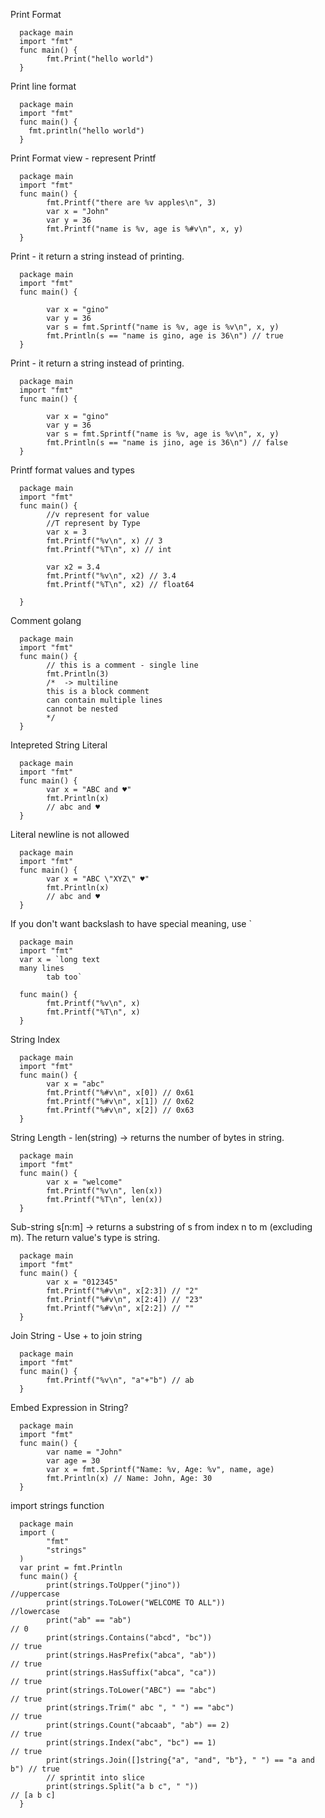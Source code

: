 Print Format

      package main
      import "fmt"
      func main() {
            fmt.Print("hello world")
      }

Print line format 

      package main
      import "fmt"
      func main() {
        fmt.println("hello world")
      }

Print Format view - represent Printf

      package main
      import "fmt"
      func main() {
            fmt.Printf("there are %v apples\n", 3)
            var x = "John"
            var y = 36
            fmt.Printf("name is %v, age is %#v\n", x, y)
      }

Print - it return a string instead of printing.

      package main
      import "fmt"
      func main() {

            var x = "gino"
            var y = 36
            var s = fmt.Sprintf("name is %v, age is %v\n", x, y)
            fmt.Println(s == "name is gino, age is 36\n") // true
      }
      
  
 Print - it return a string instead of printing.

      package main
      import "fmt"
      func main() {

            var x = "gino"
            var y = 36
            var s = fmt.Sprintf("name is %v, age is %v\n", x, y)
            fmt.Println(s == "name is jino, age is 36\n") // false
      }

Printf format values and types

      package main
      import "fmt"
      func main() {
            //v represent for value
            //T represent by Type
            var x = 3
            fmt.Printf("%v\n", x) // 3
            fmt.Printf("%T\n", x) // int

            var x2 = 3.4
            fmt.Printf("%v\n", x2) // 3.4
            fmt.Printf("%T\n", x2) // float64

      }

  Comment golang
  
      package main
      import "fmt"
      func main() {
            // this is a comment - single line
            fmt.Println(3)
            /*  -> multiline
            this is a block comment
            can contain multiple lines
            cannot be nested
            */
      }

Intepreted String Literal

      package main
      import "fmt"
      func main() {
            var x = "ABC and ♥"
            fmt.Println(x)
            // abc and ♥
      }

Literal newline is not allowed

      package main
      import "fmt"
      func main() {
            var x = "ABC \"XYZ\" ♥"
            fmt.Println(x)
            // abc and ♥
      }

If you don't want backslash to have special meaning, use `

      package main
      import "fmt"
      var x = `long text
      many lines
            tab too`

      func main() {
            fmt.Printf("%v\n", x)
            fmt.Printf("%T\n", x)
      }

String Index

      package main
      import "fmt"
      func main() {
            var x = "abc"
            fmt.Printf("%#v\n", x[0]) // 0x61
            fmt.Printf("%#v\n", x[1]) // 0x62
            fmt.Printf("%#v\n", x[2]) // 0x63
      }

String Length - len(string) → returns the number of bytes in string.

      package main
      import "fmt"
      func main() {
            var x = "welcome"
            fmt.Printf("%v\n", len(x))
            fmt.Printf("%T\n", len(x))
      }

Sub-string s[n:m] → returns a substring of s from index n to m (excluding m).
The return value's type is string.

      package main
      import "fmt"
      func main() {
            var x = "012345"
            fmt.Printf("%#v\n", x[2:3]) // "2"
            fmt.Printf("%#v\n", x[2:4]) // "23"
            fmt.Printf("%#v\n", x[2:2]) // ""
      }

Join String - Use + to join string

      package main
      import "fmt"
      func main() {
            fmt.Printf("%v\n", "a"+"b") // ab
      }

Embed Expression in String?

      package main
      import "fmt"
      func main() {
            var name = "John"
            var age = 30
            var x = fmt.Sprintf("Name: %v, Age: %v", name, age)
            fmt.Println(x) // Name: John, Age: 30
      }

import strings function

      package main
      import (
            "fmt"
            "strings"
      )
      var print = fmt.Println
      func main() {
            print(strings.ToUpper("jino"))                                   //uppercase
            print(strings.ToLower("WELCOME TO ALL"))                         //lowercase
            print("ab" == "ab")                                              // 0
            print(strings.Contains("abcd", "bc"))                            // true
            print(strings.HasPrefix("abca", "ab"))                           // true
            print(strings.HasSuffix("abca", "ca"))                           // true
            print(strings.ToLower("ABC") == "abc")                           // true
            print(strings.Trim(" abc ", " ") == "abc")                       // true
            print(strings.Count("abcaab", "ab") == 2)                        // true
            print(strings.Index("abc", "bc") == 1)                           // true
            print(strings.Join([]string{"a", "and", "b"}, " ") == "a and b") // true
            // sprintit into slice
            print(strings.Split("a b c", " "))                               // [a b c]
      }
